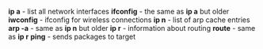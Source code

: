 **ip a** - list all network interfaces
**ifconfig** - the same as **ip a** but older
**iwconfig** - ifconfig for wireless connections
**ip n** - list of arp cache entries
**arp -a** - same as **ip n** but older
**ip r** - information about routing
**route** - same as **ip r**
**ping** - sends packages to target

